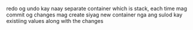 redo og undo kay naay separate container which is stack, each time mag commit og changes mag create siyag new container nga ang sulod kay existiing values along with the changes
